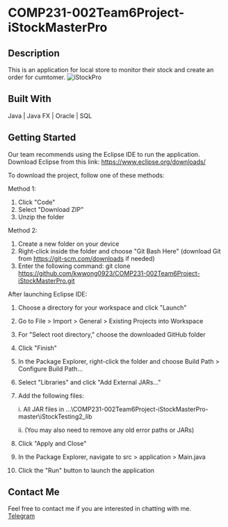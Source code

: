 # COMP231-002Team6Project-iStockMasterPro
## Description
This is an application for local store to monitor their stock and create an order for cumtomer.
![iStockPro](https://github.com/kwwong0923/COMP231-002Team6Project-iStockMasterPro/assets/113259144/8ac5fbe1-860a-4cd6-bbb8-30bb3d970bac)

## Built With
Java | Java FX | Oracle | SQL 

## Getting Started
Our team recommends using the Eclipse IDE to run the application. Download Eclipse from this link: https://www.eclipse.org/downloads/

To download the project, follow one of these methods:

Method 1:
1. Click "Code"
2. Select "Download ZIP"
3. Unzip the folder

Method 2:
1. Create a new folder on your device
2. Right-click inside the folder and choose "Git Bash Here" (download Git from https://git-scm.com/downloads if needed)
3. Enter the following command: git clone https://github.com/kwwong0923/COMP231-002Team6Project-iStockMasterPro.git


After launching Eclipse IDE:

1. Choose a directory for your workspace and click "Launch"
2. Go to File > Import > General > Existing Projects into Workspace
3. For "Select root directory," choose the downloaded GitHub folder
4. Click "Finish"
5. In the Package Explorer, right-click the folder and choose Build Path > Configure Build Path…
6. Select "Libraries" and click "Add External JARs…"
7. Add the following files:

    i. All JAR files in …\COMP231-002Team6Project-iStockMasterPro-master\iStockTesting2_lib
    
    ii. (You may also need to remove any old error paths or JARs)
8. Click "Apply and Close"
9. In the Package Explorer, navigate to src > application > Main.java
10. Click the "Run" button to launch the application

## Contact Me
Feel free to contact me if you are interested in chatting with me.  
[Telegram](https://t.me/kwwonggggg)

